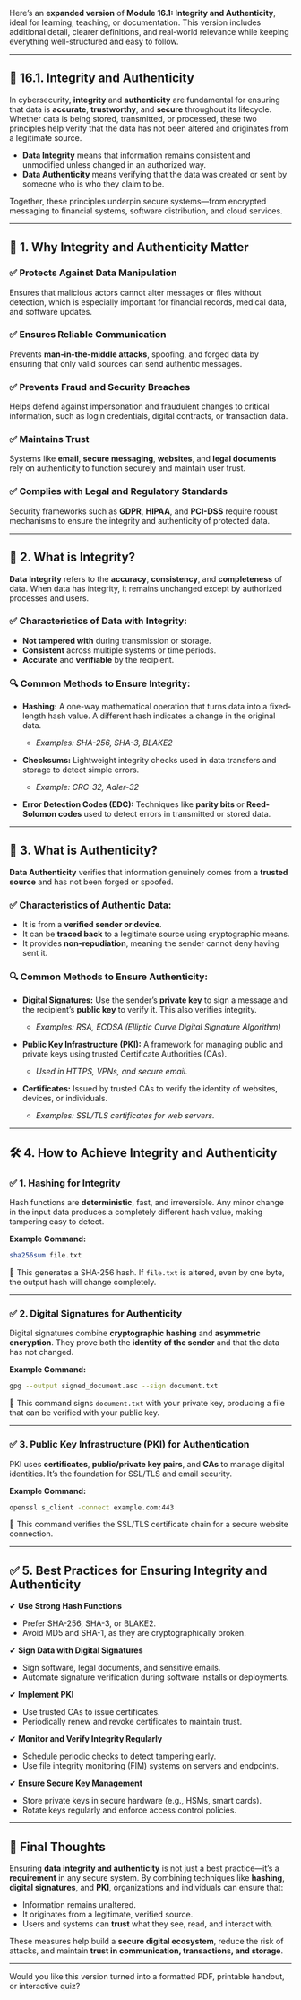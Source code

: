Here’s an **expanded version** of **Module 16.1: Integrity and Authenticity**, ideal for learning, teaching, or documentation. This version includes additional detail, clearer definitions, and real-world relevance while keeping everything well-structured and easy to follow.

---

## 🔐 **16.1. Integrity and Authenticity**

In cybersecurity, **integrity** and **authenticity** are fundamental for ensuring that data is **accurate**, **trustworthy**, and **secure** throughout its lifecycle. Whether data is being stored, transmitted, or processed, these two principles help verify that the data has not been altered and originates from a legitimate source.

- **Data Integrity** means that information remains consistent and unmodified unless changed in an authorized way.
- **Data Authenticity** means verifying that the data was created or sent by someone who is who they claim to be.

Together, these principles underpin secure systems—from encrypted messaging to financial systems, software distribution, and cloud services.

---

## 🌟 **1. Why Integrity and Authenticity Matter**

### ✅ Protects Against Data Manipulation
Ensures that malicious actors cannot alter messages or files without detection, which is especially important for financial records, medical data, and software updates.

### ✅ Ensures Reliable Communication
Prevents **man-in-the-middle attacks**, spoofing, and forged data by ensuring that only valid sources can send authentic messages.

### ✅ Prevents Fraud and Security Breaches
Helps defend against impersonation and fraudulent changes to critical information, such as login credentials, digital contracts, or transaction data.

### ✅ Maintains Trust
Systems like **email**, **secure messaging**, **websites**, and **legal documents** rely on authenticity to function securely and maintain user trust.

### ✅ Complies with Legal and Regulatory Standards
Security frameworks such as **GDPR**, **HIPAA**, and **PCI-DSS** require robust mechanisms to ensure the integrity and authenticity of protected data.

---

## 🔑 **2. What is Integrity?**

**Data Integrity** refers to the **accuracy**, **consistency**, and **completeness** of data. When data has integrity, it remains unchanged except by authorized processes and users.

### ✅ Characteristics of Data with Integrity:
- **Not tampered with** during transmission or storage.
- **Consistent** across multiple systems or time periods.
- **Accurate** and **verifiable** by the recipient.

### 🔍 **Common Methods to Ensure Integrity:**

- **Hashing:** A one-way mathematical operation that turns data into a fixed-length hash value. A different hash indicates a change in the original data.
  - *Examples: SHA-256, SHA-3, BLAKE2*
  
- **Checksums:** Lightweight integrity checks used in data transfers and storage to detect simple errors.
  - *Example: CRC-32, Adler-32*

- **Error Detection Codes (EDC):** Techniques like **parity bits** or **Reed-Solomon codes** used to detect errors in transmitted or stored data.

---

## 🔑 **3. What is Authenticity?**

**Data Authenticity** verifies that information genuinely comes from a **trusted source** and has not been forged or spoofed.

### ✅ Characteristics of Authentic Data:
- It is from a **verified sender or device**.
- It can be **traced back** to a legitimate source using cryptographic means.
- It provides **non-repudiation**, meaning the sender cannot deny having sent it.

### 🔍 **Common Methods to Ensure Authenticity:**

- **Digital Signatures:** Use the sender’s **private key** to sign a message and the recipient’s **public key** to verify it. This also verifies integrity.
  - *Examples: RSA, ECDSA (Elliptic Curve Digital Signature Algorithm)*

- **Public Key Infrastructure (PKI):** A framework for managing public and private keys using trusted Certificate Authorities (CAs).
  - *Used in HTTPS, VPNs, and secure email.*

- **Certificates:** Issued by trusted CAs to verify the identity of websites, devices, or individuals.
  - *Examples: SSL/TLS certificates for web servers.*

---

## 🛠️ **4. How to Achieve Integrity and Authenticity**

### ✅ 1. **Hashing for Integrity**
Hash functions are **deterministic**, fast, and irreversible. Any minor change in the input data produces a completely different hash value, making tampering easy to detect.

**Example Command:**
```bash
sha256sum file.txt
```
🔹 This generates a SHA-256 hash. If `file.txt` is altered, even by one byte, the output hash will change completely.

---

### ✅ 2. **Digital Signatures for Authenticity**
Digital signatures combine **cryptographic hashing** and **asymmetric encryption**. They prove both the **identity of the sender** and that the data has not changed.

**Example Command:**
```bash
gpg --output signed_document.asc --sign document.txt
```
🔹 This command signs `document.txt` with your private key, producing a file that can be verified with your public key.

---

### ✅ 3. **Public Key Infrastructure (PKI) for Authentication**
PKI uses **certificates**, **public/private key pairs**, and **CAs** to manage digital identities. It’s the foundation for SSL/TLS and email security.

**Example Command:**
```bash
openssl s_client -connect example.com:443
```
🔹 This command verifies the SSL/TLS certificate chain for a secure website connection.

---

## ✅ **5. Best Practices for Ensuring Integrity and Authenticity**

✔ **Use Strong Hash Functions**
- Prefer SHA-256, SHA-3, or BLAKE2.
- Avoid MD5 and SHA-1, as they are cryptographically broken.

✔ **Sign Data with Digital Signatures**
- Sign software, legal documents, and sensitive emails.
- Automate signature verification during software installs or deployments.

✔ **Implement PKI**
- Use trusted CAs to issue certificates.
- Periodically renew and revoke certificates to maintain trust.

✔ **Monitor and Verify Integrity Regularly**
- Schedule periodic checks to detect tampering early.
- Use file integrity monitoring (FIM) systems on servers and endpoints.

✔ **Ensure Secure Key Management**
- Store private keys in secure hardware (e.g., HSMs, smart cards).
- Rotate keys regularly and enforce access control policies.

---

## 🚀 **Final Thoughts**

Ensuring **data integrity and authenticity** is not just a best practice—it’s a **requirement** in any secure system. By combining techniques like **hashing**, **digital signatures**, and **PKI**, organizations and individuals can ensure that:
- Information remains unaltered.
- It originates from a legitimate, verified source.
- Users and systems can **trust** what they see, read, and interact with.

These measures help build a **secure digital ecosystem**, reduce the risk of attacks, and maintain **trust in communication, transactions, and storage**.

---

Would you like this version turned into a formatted PDF, printable handout, or interactive quiz?